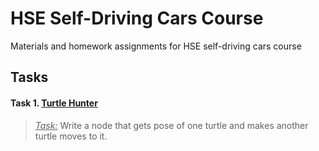 # HSE Self-Driving Cars Course

Materials and homework assignments for HSE self-driving cars course

## Tasks

#### Task 1. [Turtle Hunter](/Task_1)
> <ins><i>Task:</i></ins> Write a node that gets pose of one turtle and makes another turtle moves to it.